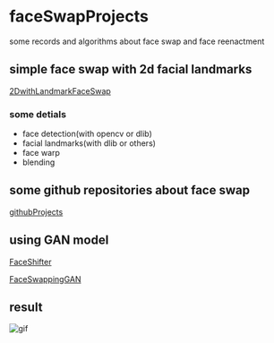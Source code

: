 # faceSwapProjects
some records and algorithms about face swap and face reenactment 


## simple face swap with 2d facial landmarks
[2DwithLandmarkFaceSwap](2DwithLandmarkFaceSwap/README.md)
### some detials
* face detection(with opencv or dlib)
* facial landmarks(with dlib or others)
* face warp
* blending 

## some github repositories about face swap
[githubProjects](githubProjects/README.md)


## using GAN model 
[FaceShifter](FaceShifter/readme.md)

[FaceSwappingGAN](FaceSwappingGAN/README.md)
## result
![gif](Model_C_Video_Gif.gif)
